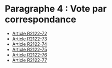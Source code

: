 #  Paragraphe 4 : Vote par correspondance &#13;
&#13;
&#13;
&#13;
&#13;


* [Article R2122-72](./LEGIARTI000024280518.md)
* [Article R2122-73](./LEGIARTI000024280520.md)
* [Article R2122-74](./LEGIARTI000024280522.md)
* [Article R2122-75](./LEGIARTI000024280524.md)
* [Article R2122-76](./LEGIARTI000024280526.md)
* [Article R2122-77](./LEGIARTI000024280528.md)
